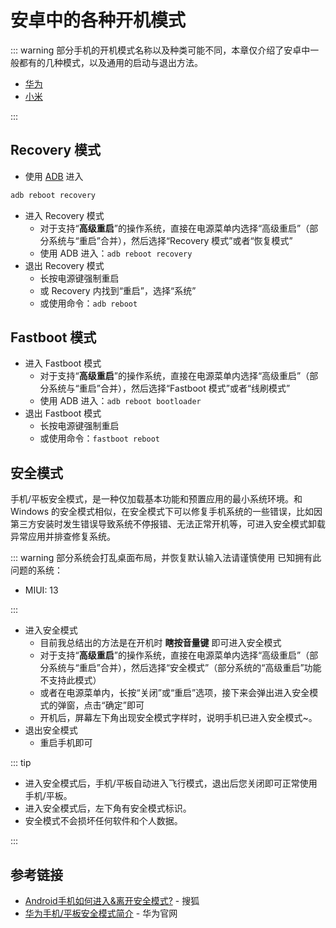 # 安卓中的各种开机模式

::: warning
部分手机的开机模式名称以及种类可能不同，本章仅介绍了安卓中一般都有的几种模式，以及通用的启动与退出方法。

* [华为](./huawei.md)
* [小米](./xiaomi.md)

:::

## Recovery 模式

* 使用 [ADB](../../tools/README.md#adb) 进入

``` bash
adb reboot recovery
```

* 进入 Recovery 模式
  * 对于支持“__高级重启__”的操作系统，直接在电源菜单内选择“高级重启”（部分系统与“重启”合并），然后选择“Recovery 模式”或者“恢复模式”
  * 使用 ADB 进入：`adb reboot recovery`
* 退出 Recovery 模式
  * 长按电源键强制重启
  * 或 Recovery 内找到“重启”，选择“系统”
  * 或使用命令：`adb reboot`

## Fastboot 模式

* 进入 Fastboot 模式
  * 对于支持“__高级重启__”的操作系统，直接在电源菜单内选择“高级重启”（部分系统与“重启”合并），然后选择“Fastboot 模式”或者“线刷模式”
  * 使用 ADB 进入：`adb reboot bootloader`
* 退出 Fastboot 模式
  * 长按电源键强制重启
  * 或使用命令：`fastboot reboot`

## 安全模式

手机/平板安全模式，是一种仅加载基本功能和预置应用的最小系统环境。和 Windows 的安全模式相似，在安全模式下可以修复手机系统的一些错误，比如因第三方安装时发生错误导致系统不停报错、无法正常开机等，可进入安全模式卸载异常应用并排查修复系统。

::: warning
部分系统会打乱桌面布局，并恢复默认输入法请谨慎使用
已知拥有此问题的系统：

* MIUI: 13

:::

* 进入安全模式
  * 目前我总结出的方法是在开机时 __瞎按音量键__ 即可进入安全模式
  * 对于支持“__高级重启__”的操作系统，直接在电源菜单内选择“高级重启”（部分系统与“重启”合并），然后选择“安全模式”（部分系统的“高级重启”功能不支持此模式）
  * 或者在电源菜单内，长按“关闭”或“重启”选项，接下来会弹出进入安全模式的弹窗，点击“确定”即可
  * 开机后，屏幕左下角出现安全模式字样时，说明手机已进入安全模式~。
* 退出安全模式
  * 重启手机即可

::: tip

* 进入安全模式后，手机/平板自动进入飞行模式，退出后您关闭即可正常使用手机/平板。
* 进入安全模式后，左下角有安全模式标识。
* 安全模式不会损坏任何软件和个人数据。

:::

## 参考链接

* [Android手机如何进入&离开安全模式?](https://www.sohu.com/a/214393059_99967531) - 搜狐
* [华为手机/平板安全模式简介](https://consumer.huawei.com/cn/support/content/zh-cn00737976/) - 华为官网
